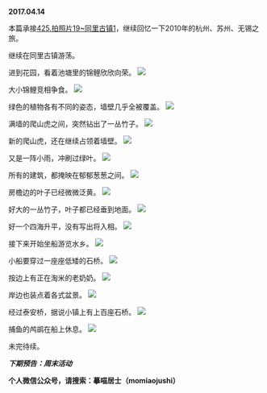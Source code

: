 
          
**2017.04.14**

本篇承接[425.拍照片19~同里古镇1](https://mp.weixin.qq.com/s?__biz=MzA4NzEzMjMzNw==&amp;mid=2651113323&amp;idx=1&amp;sn=5512d6a17d47ac33587c3d19e750547c&amp;chksm=8bce76b5bcb9ffa3326791a2a4e6dba4e5912fabc13994c5749ed761afe791ff2098df2fb90c#rd)，继续回忆一下2010年的杭州、苏州、无锡之旅。

继续在同里古镇游荡。

进到花园，看着池塘里的锦鲤欣欣向荣。
![](http://wx3.sinaimg.cn/large/627d9660ly1felsj42qj0j20yg0jegrr.jpg)


大小锦鲤竞相争食。
![](http://wx3.sinaimg.cn/large/627d9660ly1felsj1z71vj20yg0je43p.jpg)


绿色的植物各有不同的姿态，墙壁几乎全被覆盖。
![](http://wx3.sinaimg.cn/large/627d9660ly1felsj3bkqgj20yg0je12s.jpg)


满墙的爬山虎之间，突然钻出了一丛竹子。
![](http://wx3.sinaimg.cn/large/627d9660ly1felsj3p2obj20yg0jen78.jpg)


新的爬山虎，还在继续占领着墙壁。
![](http://wx3.sinaimg.cn/large/627d9660ly1felsj25mo7j20yg0jegrg.jpg)


又是一阵小雨，冲刷过绿叶。
![](http://wx3.sinaimg.cn/large/627d9660ly1felsj3i11xj20yg0je10v.jpg)


所有的建筑，都掩映在郁郁葱葱之间。
![](http://wx3.sinaimg.cn/large/627d9660ly1felsj2k488j20yg0je472.jpg)


房檐边的叶子已经微微泛黄。
![](http://wx3.sinaimg.cn/large/627d9660ly1felsj34hyhj20yg0je0ys.jpg)


好大的一丛竹子，叶子都已经垂到地面。
![](http://wx3.sinaimg.cn/large/627d9660ly1felsj1kwwgj20yg0jetho.jpg)


好一个四海升平，没有写出将入相。
![](http://wx3.sinaimg.cn/large/627d9660ly1felsj1cpczj20yg0jeaft.jpg)


接下来开始坐船游览水乡。
![](http://wx3.sinaimg.cn/large/627d9660ly1felsj2y69yj20yg0jeq93.jpg)


小船要穿过一座座低矮的石桥。
![](http://wx3.sinaimg.cn/large/627d9660ly1felsj17ftbj20yg0je0y9.jpg)


按边上有正在淘米的老奶奶。
![](http://wx3.sinaimg.cn/large/627d9660ly1felsj2dn4lj20yg0je79n.jpg)


岸边也装点着各式盆景。
![](http://wx3.sinaimg.cn/large/627d9660ly1felsj0vdx1j20yg0jetf8.jpg)


经过泰安桥，据说小镇上有上百座石桥。
![](http://wx3.sinaimg.cn/large/627d9660ly1felsj4a2doj20yg0jen3e.jpg)


捕鱼的鸬鹚在船上休息。
![](http://wx3.sinaimg.cn/large/627d9660ly1felsj3vvrfj20yg0jejx7.jpg)


未完待续。


***下期预告：周末活动***


**个人微信公众号，请搜索：摹喵居士（momiaojushi）**

        